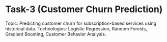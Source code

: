 # Task-3 (Customer Churn Prediction)

Topic: Predicting customer churn for subscription-based services using historical data.
Technologies: Logistic Regression, Random Forests, Gradient Boosting, Customer Behavior Analysis.